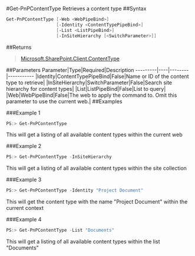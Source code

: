 #Get-PnPContentType
Retrieves a content type
##Syntax
```powershell
Get-PnPContentType [-Web <WebPipeBind>]
                   [-Identity <ContentTypePipeBind>]
                   [-List <ListPipeBind>]
                   [-InSiteHierarchy [<SwitchParameter>]]
```


##Returns
>[Microsoft.SharePoint.Client.ContentType](https://msdn.microsoft.com/en-us/library/microsoft.sharepoint.client.contenttype.aspx)

##Parameters
Parameter|Type|Required|Description
---------|----|--------|-----------
|Identity|ContentTypePipeBind|False|Name or ID of the content type to retrieve|
|InSiteHierarchy|SwitchParameter|False|Search site hierarchy for content types|
|List|ListPipeBind|False|List to query|
|Web|WebPipeBind|False|The web to apply the command to. Omit this parameter to use the current web.|
##Examples

###Example 1
```powershell
PS:> Get-PnPContentType 
```
This will get a listing of all available content types within the current web

###Example 2
```powershell
PS:> Get-PnPContentType -InSiteHierarchy
```
This will get a listing of all available content types within the site collection

###Example 3
```powershell
PS:> Get-PnPContentType -Identity "Project Document"
```
This will get the content type with the name "Project Document" within the current context

###Example 4
```powershell
PS:> Get-PnPContentType -List "Documents"
```
This will get a listing of all available content types within the list "Documents"
